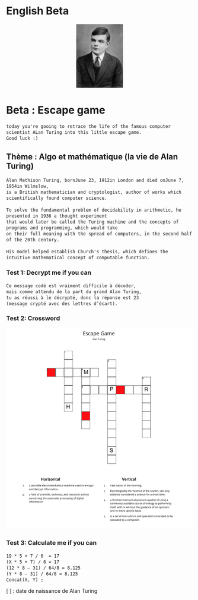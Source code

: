 # English Beta
<p align="center">
	<img width="25%" height="25%" src="./alanTuring.jpeg">
</p>

# Beta : Escape game
	today you're gooing to retrace the life of the famous computer scientist ALan Turing into this little escape game.
	Good luck :)


## Thème : Algo et mathématique (la vie de Alan Turing)
	Alan Mathison Turing, bornJune 23, 1912in London and died onJune 7, 1954in Wilmslow, 
	is a British mathematician and cryptologist, author of works which scientifically found computer science.
	
	To solve the fundamental problem of decidability in arithmetic, he presented in 1936 a thought experiment 
	that would later be called the Turing machine and the concepts of programs and programming, which would take 
	on their full meaning with the spread of computers, in the second half of the 20th century. 
	
	His model helped establish Church's thesis, which defines the intuitive mathematical concept of computable function.

### Test 1: Decrypt me if you can
	Ce message codé est vraiment difficile à décoder, 
	mais comme attendu de la part du grand Alan Turing, 
	tu as réussi à le décrypté, donc la réponse est 23         
	(message crypté avec des lettres d’écart).

### Test 2: Crossword
![Screenshot](Screenshot%202022-02-25%20at%2010.28.32%20AM.png)

  
### Test 3: Calculate me if you can
	19 * 5 + 7 / 6  = 17
	(X * 5 + 7) / 6 = 17
	(12 * 8 – 31) / 64/8 = 8.125
	(Y * 8 – 31) / 64/8 = 8.125
	Concat(X, Y) ;
	
  [ ] : date de naissance de Alan Turing
  
  
  
